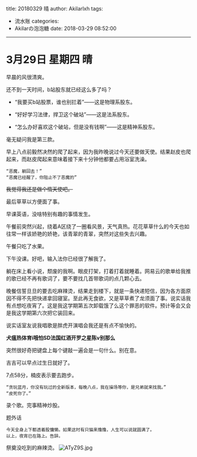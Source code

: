 title: 20180329 晴
author: Akilarlxh
tags:
  - 流水账
categories:
  - Akilarの泡泡糖
date: 2018-03-29 08:52:00
---
# 3月29日 星期四 晴
早晨的风很清爽。

还不到一天时间，b站股东就已经这么多了吗？

- “我要买b站股票，谁也别拦着”——这是物理系股东。

- “好好学习法律，捍卫这个破站”——这是法系股东。

- “怎么办好喜欢这个破站，但是没有钱啊”——这是精神系股东。

毫无疑问我是第三款。

早上八点前毅然决然的爬了起来，因为我昨晚说过今天还要做天使。结果赵皮也爬起来，而赵皮爬起来意味着接下来十分钟他都要占用浴室洗澡。
```
“恶魔，躺回去！”
“恶魔已经醒了，你阻止不了恶魔的”
```
~~我觉得我还是做个惰天使吧。~~

最后草草以方便面了事。

早课英语，没啥特别有趣的事情发生。

午餐前突然兴起，绕着A区绕了一圈看风景，天气真热。花花草草什么的今天也如往常一样该娇艳的娇艳，该青翠的青翠，突然对这些失去兴趣。

午餐只吃了水果。

下午没课。好吧，输入法你已经很了解我了。

躺在床上看小说，颓废的我啊。眼皮打架，打着打着就睡着。网易云的歌单给我推的歌已经不再有歌词了，要不要找几首带歌词的点几颗心去。

晚餐信誓旦旦的要去吃麻辣烫，结果走到楼下，就是一条快递短信，因为各方面原因不得不先把快递拿回寝室。至此再无食欲，又是草草煮了龙须面了事。说实话我有点想吃夜宵了。这是我这学期第五次卸载饿了么这个罪恶的软件。预计等会又会是我这学期第六次把它装回来。

说实话室友说我唱歌是胖虎开演唱会我还是有点不愉快的。

**犬瘟热体育i哦怕SD法国红酒开罗之星陈v别那么**

突然很好奇把键盘上每个键敲一遍会是一句什么。别在意。

吉吉可以早点过生日就好了。

7点58分，楠皮表示要去跑步。
```
“贪玩蓝月，你没有玩过的全新版本，每晚八点，我在操场等你，是兄弟就来找我。”
“皮死你了。”
```
录个歌。完事精神炒股。

题外话
```
今天全身上下都透着股慵懒。如果这时有只猫来撸撸，人生可以说就圆满了。
以上，夜宵已在路上。告辞。
```
祭奠没吃到的麻辣烫。
![ATyZ9S.jpg](https://s2.ax1x.com/2019/04/10/ATyZ9S.jpg)